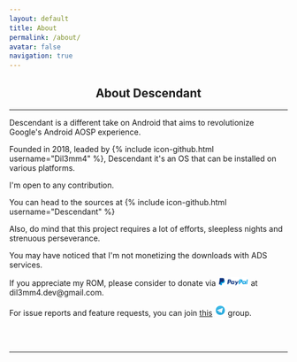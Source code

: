 ```yaml
---
layout: default
title: About
permalink: /about/
avatar: false
navigation: true
---
```

<h2 align="center">About Descendant</h2>

<hr>

Descendant is a different take on Android that aims to revolutionize Google's Android AOSP experience.

Founded in 2018, leaded by {% include icon-github.html username="Dil3mm4" %}, Descendant it's an OS that can be installed on various platforms.

I'm open to any contribution. 

You can head to the sources at {% include icon-github.html username="Descendant" %} 

Also, do mind that this project requires a lot of efforts, sleepless nights and strenuous perseverance.

You may have noticed that I'm not monetizing the downloads with ADS services. 

<p>If you appreciate my ROM, please consider to donate via <img src="/assets/img/paypal.png" style="width: 11%"> at dil3mm4.dev@gmail.com.</p>

<p>For issue reports and feature requests, you can join <a href="https://t.me/descendant_labyrinth_support/" target="_blank">this</a> <a href="https://t.me/descendant_labyrinth_support/" target="_blank"><img src="/assets/img/telegram.png" style="width:20px; height:20px;"/></a> group.</p>

<br>

<br>

<hr>




